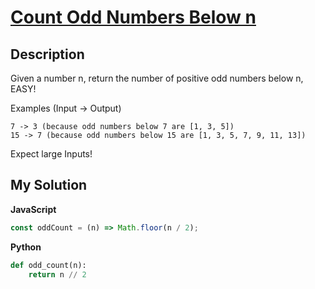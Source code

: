 # [Count Odd Numbers Below n](https://www.codewars.com/kata/59342039eb450e39970000a6)

## Description

Given a number n, return the number of positive odd numbers below n, EASY!

Examples (Input -> Output)

```
7 -> 3 (because odd numbers below 7 are [1, 3, 5])
15 -> 7 (because odd numbers below 15 are [1, 3, 5, 7, 9, 11, 13])
```

Expect large Inputs!

## My Solution

**JavaScript**

```js
const oddCount = (n) => Math.floor(n / 2);
```

**Python**

```py
def odd_count(n):
    return n // 2
```
